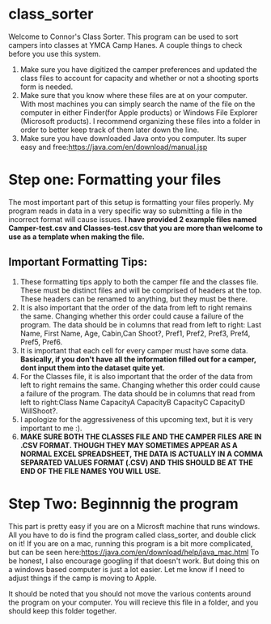 # class_sorter
Welcome to Connor's Class Sorter. This program can be used to sort campers into classes at YMCA Camp Hanes. A couple things to check before you use this system.

1. Make sure you have digitized the camper preferences and updated the class files to account for capacity and whether or not a shooting sports form is needed.
2. Make sure that you know where these files are at on your computer. With most machines you can simply search the name of the file on the computer in either Finder(for Apple products) or Windows File Explorer (Microsoft products). I recommend organizing these files into a folder in order to better keep track of them later down the line. 
3. Make sure you have downloaded Java onto you computer. Its super easy and free:https://java.com/en/download/manual.jsp


# Step one: Formatting your files 
The most important part of this setup is formatting your files properly. My program reads in data in a very specific way so submitting a file in the incorrect format will cause issues. **I have provided 2 example files named Camper-test.csv and Classes-test.csv that you are more than welcome to use as a template when making the file.**

## Important Formatting Tips:
1. These formatting tips apply to both the camper file and the classes file. These must be distinct files and will be comprised of headers at the top. These headers can be renamed to anything, but they must be there.
2. It is also important that the order of the data from left to right remains the same. Changing whether this order could cause a failure of the program. The data should be in columns that read from left to right: Last Name, First Name, Age, Cabin,Can Shoot?, Pref1, Pref2, Pref3, Pref4, Pref5, Pref6.
3. It is important that each cell for every camper must have some data. **Basically, if you don't have all the information filled out for a camper, dont input them into the dataset quite yet.**
4. For the Classes file, it is also important that the order of the data from left to right remains the same. Changing whether this order could cause a failure of the program. The data should be in columns that read from left to right:Class Name	CapacityA	CapacityB	CapacityC	CapacityD	WillShoot?.
5. I apologize for the aggressiveness of this upcoming text, but it is very important to me :).
6. **MAKE SURE BOTH THE CLASSES FILE AND THE CAMPER FILES ARE IN .CSV FORMAT. THOUGH THEY MAY SOMETIMES APPEAR AS A NORMAL EXCEL SPREADSHEET, THE DATA IS ACTUALLY IN A COMMA SEPARATED VALUES FORMAT (.CSV) AND THIS SHOULD BE AT THE END OF THE FILE NAMES YOU WILL USE.**

# Step Two: Beginnnig the program
This part is pretty easy if you are on a Microsft machine that runs windows. All you have to do is find the program called class_sorter, and double click on it! 
If you are on a mac, running this program is a bit more complicated, but can be seen here:https://java.com/en/download/help/java_mac.html
To be honest, I also encourage googling if that doesn't work. But doing this on a windows based computer is just a lot easier. Let me know if I need to adjust things if the camp is moving to Apple.

It should be noted that you should not move the various contents around the program on your computer. You will recieve this file in a folder, and you should keep this folder together.
